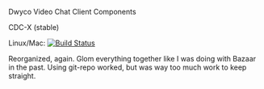 
Dwyco Video Chat Client Components

CDC-X (stable)

Linux/Mac: [![Build Status](https://travis-ci.org/blindchimp/dwyco.svg?branch=cdcx-stable-travis)](https://travis-ci.org/blindchimp/dwyco)


Reorganized, again.
Glom everything together like I was doing with Bazaar in the past.
Using git-repo worked, but was way too much work to keep straight.
